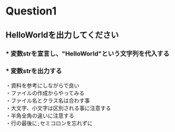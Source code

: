 # Question1

## HelloWorldを出力してください

### * 変数strを宣言し、"HelloWorld"という文字列を代入する  
### * 変数strを出力する

・資料を参考にしながらで良い  
・ファイルの作成からやってみる  
・ファイル名とクラス名は合わす事  
・大文字、小文字は区別される事に注意する  
・半角全角の違いに注意する  
・行の最後に`;`セミコロンを忘れずに
